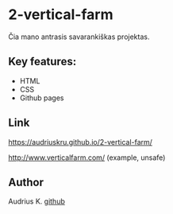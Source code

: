 # 2-vertical-farm

Čia mano antrasis savarankiškas projektas.

## Key features:
- HTML
- CSS
- Github pages

## Link

https://audriuskru.github.io/2-vertical-farm/

http://www.verticalfarm.com/ (example, unsafe)

## Author

Audrius K. [github](https://github.com/AudriusKru) 